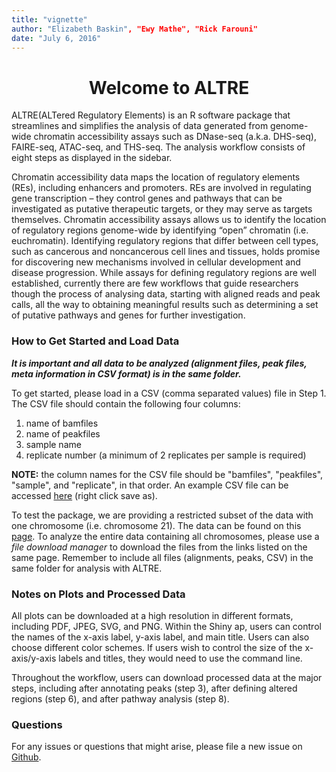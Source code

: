 ```yaml
---
title: "vignette"
author: "Elizabeth Baskin", "Ewy Mathe", "Rick Farouni"
date: "July 6, 2016"
---
```

<center> <h1>Welcome to ALTRE</h1> </center>
  
ALTRE(ALTered Regulatory Elements) is an R software package that streamlines and simplifies the analysis of data generated from genome-wide chromatin accessibility assays such as DNase-seq (a.k.a. DHS-seq), FAIRE-seq, ATAC-seq, and THS-seq. The analysis workflow consists of eight steps as displayed in the sidebar.

Chromatin accessibility data maps the location of regulatory elements (REs), including enhancers and promoters.  REs are involved in regulating gene transcription – they control genes and pathways that can be investigated as putative therapeutic targets, or they may serve as targets themselves. Chromatin accessibility assays allows us to identify the location of regulatory regions genome-wide by identifying “open” chromatin (i.e. euchromatin). Identifying regulatory regions that differ between cell types, such as cancerous and noncancerous cell lines and tissues, holds promise for discovering new mechanisms involved in cellular development and disease progression. While assays for defining regulatory regions are well established, currently there are few workflows that guide researchers though the process of analysing data, starting with aligned reads and peak calls, all the way to obtaining meaningful results such as determining a set of putative pathways and genes for further investigation. 

### How to Get Started and Load Data

__*It is important and all data to be analyzed (alignment files, peak files, meta information in CSV format) is in the same folder.*__

To get started, please load in a CSV (comma separated values) file in Step 1.
The CSV file should contain the following four columns:

1. name of bamfiles
2. name of peakfiles
3. sample name
4. replicate number (a minimum of 2 replicates per sample is required)

__NOTE:__ the column names for the CSV file should be "bamfiles", "peakfiles", "sample", and "replicate", in that order. An example CSV file can be accessed <a href="https://raw.githubusercontent.com/mathelab/AltreDataRepo/master/DNaseEncodeExample.csv" target="_blank">here</a> (right click save as).

To test the package, we are providing a restricted subset of the data with one chromosome (i.e. chromosome 21). The data can be found on this <a href="http://mathelab.github.io/ALTREsampledata/" target="_blank">page</a>. To analyze the entire data containing all chromosomes, please use a *file download manager* to download the files from the links listed on the same page. Remember to include all files (alignments, peaks, CSV) in the same folder for analysis with ALTRE.

### Notes on Plots and Processed Data

All plots can be downloaded at a high resolution in different formats, including PDF, JPEG, SVG, and PNG.  Within the Shiny ap, users can control the names of the x-axis label, y-axis label, and main title.  Users can also choose different color schemes.  If users wish to control the size of the x-axis/y-axis labels and titles, they would need to use the command line.

Throughout the workflow, users can download processed data at the major steps, including after annotating peaks (step 3), after defining altered regions (step 6), and after pathway analysis (step 8).

### Questions
For any issues or questions that might arise, please file a new issue on <a href="https://github.com/Mathelab/ALTRE/issues" target="_blank">Github</a>.



